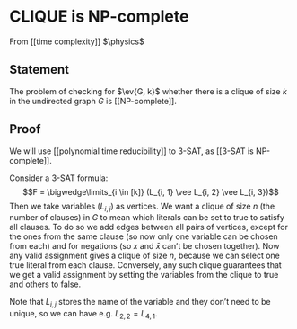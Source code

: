 # CLIQUE is NP-complete
From [[time complexity]]
$\physics$
## Statement
The problem of checking for $\ev{G, k}$ whether there is a clique of size $k$ in the undirected graph $G$ is [[NP-complete]].

## Proof
We will use [[polynomial time reducibility]] to 3-SAT, as [[3-SAT is NP-complete]].

Consider a 3-SAT formula:
$$F = \bigwedge\limits_{i \in [k]} (L_{i, 1} \vee L_{i, 2} \vee L_{i, 3})$$
Then we take variables ($L_{i,j}$) as vertices. We want a clique of size $n$ (the number of clauses) in $G$ to mean which literals can be set to true to satisfy all clauses. To do so we add edges between all pairs of vertices, except for the ones from the same clause (so now only one variable can be chosen from each) and for negations (so $x$ and $\bar x$ can’t be chosen together). Now any valid assignment gives a clique of size $n$, because we can select one true literal from each clause. Conversely, any such clique guarantees that we get a valid assignment by setting the variables from the clique to true and others to false. 

Note that $L_{i,j}$ stores the name of the variable and they don’t need to be unique, so we can have e.g. $L_{2, 2} = L_{4, 1}$. 